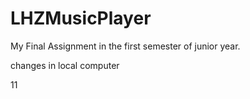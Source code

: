 # LHZMusicPlayer
My Final Assignment in the first semester of junior year.

changes in local computer

11
